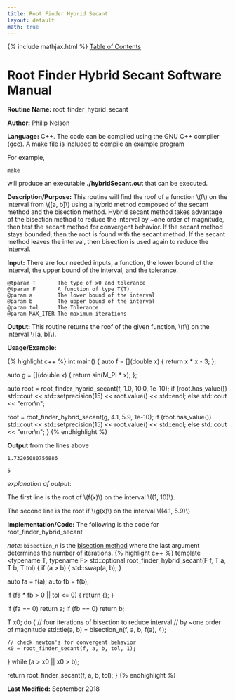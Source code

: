 ```yaml
---
title: Root Finder Hybrid Secant
layout: default
math: true
---
```

{% include mathjax.html %}
<a href="https://philipnelson5.github.io/math4610/SoftwareManual"> Table of Contents </a>
# Root Finder Hybrid Secant Software Manual

**Routine Name:** root_finder_hybrid_secant

**Author:** Philip Nelson

**Language:** C++. The code can be compiled using the GNU C++ compiler (gcc). A make file is included to compile an example program

For example,

```
make
```

will produce an executable **./hybridSecant.out** that can be executed.

**Description/Purpose:** This routine will find the roof of a function \\(f\\) on the interval from \\([a, b]\\) using a hybrid method composed of the secant method and the bisection method. Hybrid secant method takes advantage of the bisection method to reduce the interval by ~one order of magnitude, then test the secant method for convergent behavior. If the secant method stays bounded, then the root is found with the secant method. If the secant method leaves the interval, then bisection is used again to reduce the interval.

**Input:** There are four needed inputs, a function, the lower bound of the interval, the upper bound of the interval, and the tolerance.

```
@tparam T       The type of x0 and tolerance
@tparam F       A function of type T(T)
@param a        The lower bound of the interval
@param b        The upper bound of the interval
@param tol      The Tolerance
@param MAX_ITER The maximum iterations
```

**Output:** This routine returns the roof of the given function, \\(f\\) on the interval \\([a, b]\\).

**Usage/Example:**

{% highlight c++ %}
int main()
{
  auto f = [](double x) { return x * x - 3; };

  auto g = [](double x) { return sin(M_PI * x); };

  auto root = root_finder_hybrid_secant(f, 1.0, 10.0, 1e-10);
  if (root.has_value())
    std::cout << std::setprecision(15) << root.value() << std::endl;
  else
    std::cout << "error\n";

  root = root_finder_hybrid_secant(g, 4.1, 5.9, 1e-10);
  if (root.has_value())
    std::cout << std::setprecision(15) << root.value() << std::endl;
  else
    std::cout << "error\n";
}
{% endhighlight %}

**Output** from the lines above
```
1.73205080756886

5
```

_explanation of output_:

The first line is the root of \\(f(x)\\) on the interval \\((1, 10)\\).

The second line is the root if \\(g(x)\\) on the interval \\((4.1, 5.9)\\)

**Implementation/Code:** The following is the code for root_finder_hybrid_secant

_note_: `bisection_n` is the [bisection method](../5-bisection/manual.md) where the last argument determines the number of iterations.
{% highlight c++ %}
template <typename T, typename F>
std::optional<T> root_finder_hybrid_secant(F f, T a, T b, T tol)
{
  if (a > b)
  {
    std::swap(a, b);
  }

  auto fa = f(a);
  auto fb = f(b);

  if (fa * fb > 0 || tol <= 0)
  {
    return {};
  }

  if (fa == 0) return a;
  if (fb == 0) return b;

  T x0;
  do
  {
    // four iterations of bisection to reduce interval
    // by ~one order of magnitude
    std::tie(a, b) = bisection_n(f, a, b, f(a), 4);

    // check newton's for convergent behavior
    x0 = root_finder_secant(f, a, b, tol, 1);

  } while (a > x0 || x0 > b);

  return root_finder_secant(f, a, b, tol);
}
{% endhighlight %}

**Last Modified:** September 2018
